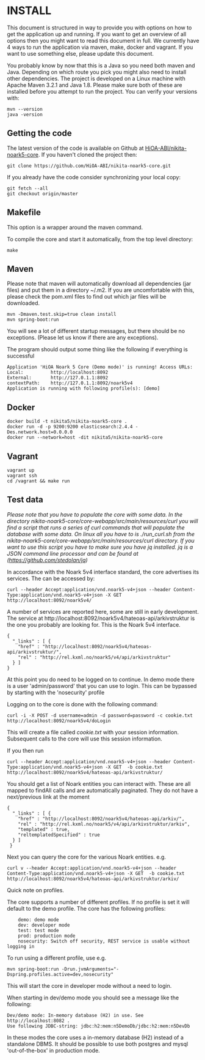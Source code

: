 # INSTALL

This document is structured in way to provide you with options on how to get
the application up and running. If you want to get an overview of all options
then you might want to read this document in full. We currently have 4 ways to
run the application via maven, make, docker and vagrant.  If you want to use
something else, please update this document.

You probably know by now that this is a Java so you need both maven and Java.
Depending on which route you pick you might also need to install other
dependencies.  The project is developed on a Linux machine with Apache Maven
3.2.1 and Java 1.8. Please make sure both of these are installed before you
attempt to run the project. You can verify your versions with:

    mvn --version
    java -version

## Getting the code

The latest version of the code is available on Github at
[HiOA-ABI/nikita-noark5-core](https://github.com/HiOA-ABI/nikita-noark5-core).
If you haven't cloned the project then:

    git clone https://github.com/HiOA-ABI/nikita-noark5-core.git

If you already have the code consider synchronizing your local copy:
    
    git fetch --all
    git checkout origin/master

## Makefile

This option is a wrapper around the maven command.

To compile the core and start it automatically, from the top level directory:

    make     
    
## Maven

Please note that maven will automatically download all dependencies (jar files)
and put them in a directory ~/.m2. If you are uncomfortable with this, please
check the pom.xml files to find out which jar files will be downloaded.
 
    mvn -Dmaven.test.skip=true clean install
    mvn spring-boot:run

You will see a lot of different startup messages, but there should be no
exceptions. (Please let us know if there are any exceptions).

 The program should output some thing like the following if everything is successful

 	Application 'HiOA Noark 5 Core (Demo mode)' is running! Access URLs:
 	Local: 			http://localhost:8092
 	External: 		http://127.0.1.1:8092
 	contextPath: 	http://127.0.1.1:8092/noark5v4
 	Application is running with following profile(s): [demo] 

## Docker

    docker build -t nikita5/nikita-noark5-core .
    docker run -d -p 9200:9200 elasticsearch:2.4.4 -Des.network.host=0.0.0.0
    docker run --network=host -dit nikita5/nikita-noark5-core

## Vagrant

    vagrant up
    vagrant ssh
    cd /vagrant && make run

## Test data

*Please note that you have to populate the core with some data. In the
directory nikita-noark5-core/core-webapp/src/main/resources/curl you will find
a script that runs a series of curl commands that will populate the database
with some data. On linux all you have to is ./run_curl.sh from the
nikita-noark5-core/core-webapp/src/main/resources/curl directory. If you want
to use this script you have to make sure you have jq installed. jq is a JSON
command line processor and can be found at (https://github.com/stedolan/jq)*
 
In accordance with the Noark 5v4 interface standard, the core advertises its
services. The can be accessed by:

    curl --header Accept:application/vnd.noark5-v4+json --header Content-Type:application/vnd.noark5-v4+json -X GET http://localhost:8092/noark5v4/

A number of services are reported here, some are still in early development.
The service at  http://localhost:8092/noark5v4/hateoas-api/arkivstruktur is the
one you probably are looking for. This is the Noark 5v4 interface.

    {
      "_links" : [ {
        "href" : "http://localhost:8092/noark5v4/hateoas-api/arkivstruktur/",
        "rel" : "http://rel.kxml.no/noark5/v4/api/arkivstruktur"
      } ]
    }

At this point you do need to be logged on to continue. In demo mode there is a
user 'admin/password' that you can use to login. This can be bypassed by
starting with the 'nosecurity' profile
     
Logging on to the core is done with the following command:

    curl -i -X POST -d username=admin -d password=password -c cookie.txt http://localhost:8092/noark5v4/doLogin

This will create a file called *cookie.txt* with your session information.
Subsequent calls to the core will use this session information.

If you then run
    
    curl --header Accept:application/vnd.noark5-v4+json --header Content-Type:application/vnd.noark5-v4+json -X GET  -b cookie.txt  http://localhost:8092/noark5v4/hateoas-api/arkivstruktur/

You should get a list of Noark entities you can interact with.  These are all
mapped to findAll calls and are automatically paginated. They do not have a
next/previous link at the moment

    {
      "_links" : [ {
        "href" : "http://localhost:8092/noark5v4/hateoas-api/arkiv/",
        "rel" : "http://rel.kxml.no/noark5/v4/api/arkivstruktur/arkiv",
        "templated" : true,
        "reltemplatedSpecified" : true
      } ]
     }

Next you can query the core for the various Noark entities. e.g.

    curl v --header Accept:application/vnd.noark5-v4+json --header Content-Type:application/vnd.noark5-v4+json -X GET  -b cookie.txt http://localhost:8092/noark5v4/hateoas-api/arkivstruktur/arkiv/


Quick note on profiles.

The core supports a number of different profiles. If no profile is set it will
default to the demo profile. The core has the following profiles:

        demo: demo mode
        dev: developer mode
        test: test mode
        prod: production mode
        nosecurity: Switch off security, REST service is usable without logging in

To run using a different profile, use e.g.

    mvn spring-boot:run -Drun.jvmArguments="-Dspring.profiles.active=dev,nosecurity"

This will start the core in developer mode without a need to login.

When starting in dev/demo mode you should see a message like the following:

    Dev/demo mode: In-memory database (H2) in use. See http://localhost:8082 .
    Use following JDBC-string: jdbc:h2:mem:n5DemoDb/jdbc:h2:mem:n5DevDb

In these modes the core uses a in-memory database (H2) instead of a standalone
DBMS. It should be possible to use both postgres and mysql 'out-of-the-box' in
production mode.
